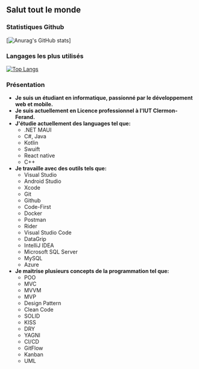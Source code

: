<!--Readme pour mon profil github personnel-->
## Salut tout le monde

### Statistiques Github

[![Anurag's GitHub stats](https://github-readme-stats.vercel.app/api?username=vngounou26&show_icons=true&theme=radical)]
### Langages les plus utilisés

[![Top Langs](https://github-readme-stats.vercel.app/api/top-langs/?username=vngounou26)](https://github.com/vngounou26/github-readme-stats)

### Présentation
- **Je suis un étudiant en informatique, passionné par le développement web et mobile.**
- **Je suis actuellement en Licence professionnel  à l'IUT Clermon-Ferand.**
- **J'étudie actuellement des languages tel que:**
  - .NET MAUI
  - C#, Java
  - Kotlin
  - Swuift
  - React native
  - C++
- **Je travaille avec des outils tels que:**
  - Visual Studio
  - Android Studio
  - Xcode
  - Git
  - Github
  - Code-First
  - Docker
  - Postman
  - Rider
  - Visual Studio Code
  - DataGrip
  - IntelliJ IDEA
  - Microsoft SQL Server
  - MySQL
  - Azure
- **Je maitrise plusieurs concepts de la programmation tel que:**
  - POO
  - MVC
  - MVVM
  - MVP
  - Design Pattern
  - Clean Code
  - SOLID
  - KISS
  - DRY
  - YAGNI
  - CI/CD
  - GitFlow
  - Kanban
  - UML

<!--
**vngounou26/vngounou26** is a ✨ _special_ ✨ repository because its `README.md` (this file) appears on your GitHub profile.

Here are some ideas to get you started:

- 🔭 I’m currently working on ...
- 🌱 I’m currently learning ...
- 👯 I’m looking to collaborate on ...
- 🤔 I’m looking for help with ...
- 💬 Ask me about ...
- 📫 How to reach me: ...
- 😄 Pronouns: ...
- ⚡ Fun fact: ...
-->
